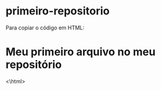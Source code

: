# primeiro-repositorio

Para copiar o código em HTML:
<html>
        <h1> Meu primeiro arquivo no meu repositório</h1>
<\html>

